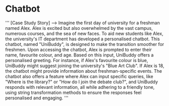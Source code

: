 # Chatbot
'''
[Case Study Story] --> Imagine the first day of university for a freshman named Alex. 
Alex is excited but also overwhelmed by the vast campus, numerous courses, and the sea of new faces. 
To aid new students like Alex, the university's IT department has developed a personalised chatbot. 
This chatbot, named "UniBuddy", is designed to make the transition smoother for freshmen.
Upon accessing the chatbot, Alex is prompted to enter their name, favourite colour, and age. 
Based on this input, UniBuddy offers a personalised greeting.
For instance, if Alex's favourite colour is blue,
    UniBuddy might suggest joining the university's "Blue Art Club".
If Alex is 18, the chatbot might provide information about freshman-specific events.
The chatbot also offers a feature where Alex can input specific queries, like "Where is the library?"
    or "How do I join the debate club?", 
        and UniBuddy responds with relevant information, all while adhering to a friendly tone,
        using string transformation methods to ensure the responses feel personalised and engaging.
'''
